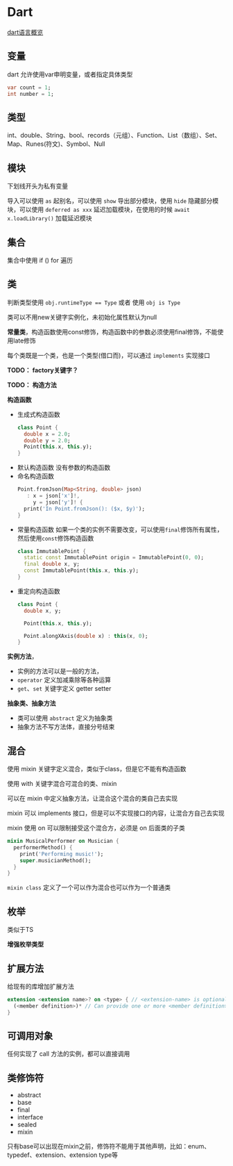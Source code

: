 # Dart

[dart语言概览](https://www.dartcn.com/guides/language/language-tour)

## 变量

dart 允许使用var申明变量，或者指定具体类型
```dart
var count = 1;
int number = 1;
```

## 类型

int、double、String、bool、records（元组）、Function、List（数组）、Set、Map、Runes(符文)、Symbol、Null

## 模块

下划线开头为私有变量

导入可以使用 `as` 起别名，可以使用 `show` 导出部分模块，使用 `hide` 隐藏部分模块，可以使用 `deferred as xxx` 延迟加载模块，在使用的时候 `await x.loadLibrary()` 加载延迟模块

## 集合

集合中使用 if ()   for 遍历

## 类

判断类型使用 `obj.runtimeType == Type` 或者 使用 `obj is Type` 

类可以不用new关键字实例化，未初始化属性默认为null

**常量类**，构造函数使用const修饰，构造函数中的参数必须使用final修饰，不能使用late修饰

每个类既是一个类，也是一个类型(借口而)，可以通过 `implements` 实现接口

**TODO： factory关键字？**

**TODO： 构造方法**

**构造函数**
 - 生成式构造函数
    ```dart
    class Point {
      double x = 2.0;
      double y = 2.0;
      Point(this.x, this.y);
    }
    ```
 - 默认构造函数     没有参数的构造函数
 - 命名构造函数
   ```dart
   Point.fromJson(Map<String, double> json)
      : x = json['x']!,
        y = json['y']! {
     print('In Point.fromJson(): ($x, $y)');
   }
   ```
 - 常量构造函数      如果一个类的实例不需要改变，可以使用`final`修饰所有属性，然后使用`const`修饰构造函数
   ```dart
   class ImmutablePoint {
     static const ImmutablePoint origin = ImmutablePoint(0, 0); 
     final double x, y; 
     const ImmutablePoint(this.x, this.y);
   }
   ```
 - 重定向构造函数
   ```dart
   class Point {
     double x, y;

     Point(this.x, this.y);

     Point.alongXAxis(double x) : this(x, 0);
   }
   ```
**实例方法**，
 - 实例的方法可以是一般的方法，
 - `operator` 定义加减乘除等各种运算
 - `get`、`set` 关键字定义 getter setter

**抽象类、抽象方法**
 - 类可以使用 `abstract` 定义为抽象类
- 抽象方法不写方法体，直接分号结束

## 混合

使用 mixin 关键字定义混合，类似于class，但是它不能有构造函数

使用 with 关键字混合可混合的类、mixin

可以在 mixin 中定义抽象方法，让混合这个混合的类自己去实现

mixin 可以 implements 接口，但是可以不实现接口的内容，让混合方自己去实现

mixin 使用 on 可以限制接受这个混合方，必须是 on 后面类的子类

```dart
mixin MusicalPerformer on Musician {
  performerMethod() {
    print('Performing music!');
    super.musicianMethod();
  }
}
```

`mixin class` 定义了一个可以作为混合也可以作为一个普通类 

## 枚举

类似于TS

**增强枚举类型**

## 扩展方法

给现有的库增加扩展方法

```dart
extension <extension name>? on <type> { // <extension-name> is optional
  (<member definition>)* // Can provide one or more <member definition>.
}
```

## 可调用对象

任何实现了 call 方法的实例，都可以直接调用

## 类修饰符

- abstract
- base
- final
- interface
- sealed
- mixin

只有base可以出现在mixin之前，修饰符不能用于其他声明，比如：enum、typedef、extension、extension type等